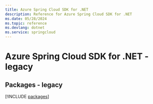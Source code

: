 ```yaml
---
title: Azure Spring Cloud SDK for .NET
description: Reference for Azure Spring Cloud SDK for .NET
ms.date: 05/28/2024
ms.topic: reference
ms.devlang: dotnet
ms.service: springcloud
---
```

# Azure Spring Cloud SDK for .NET - legacy
## Packages - legacy
[!INCLUDE [packages](spring-cloud-index.md)]